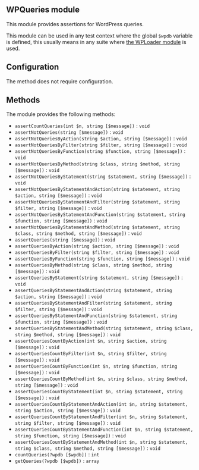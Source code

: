## WPQueries module

This module provides assertions for WordPress queries.

This module can be used in any test context where the global `$wpdb` variable is defined, this usually means in any
suite where [the WPLoader module](WPLoader.md) is used.

## Configuration

The method does not require configuration.

## Methods

The module provides the following methods:

* `assertCountQueries(int $n, string [$message])` : `void`
* `assertNotQueries(string [$message])` : `void`
* `assertNotQueriesByAction(string $action, string [$message])` : `void`
* `assertNotQueriesByFilter(string $filter, string [$message])` : `void`
* `assertNotQueriesByFunction(string $function, string [$message])` : `void`
* `assertNotQueriesByMethod(string $class, string $method, string [$message])` : `void`
* `assertNotQueriesByStatement(string $statement, string [$message])` : `void`
* `assertNotQueriesByStatementAndAction(string $statement, string $action, string [$message])` : `void`
* `assertNotQueriesByStatementAndFilter(string $statement, string $filter, string [$message])` : `void`
* `assertNotQueriesByStatementAndFunction(string $statement, string $function, string [$message])` : `void`
* `assertNotQueriesByStatementAndMethod(string $statement, string $class, string $method, string [$message])` : `void`
* `assertQueries(string [$message])` : `void`
* `assertQueriesByAction(string $action, string [$message])` : `void`
* `assertQueriesByFilter(string $filter, string [$message])` : `void`
* `assertQueriesByFunction(string $function, string [$message])` : `void`
* `assertQueriesByMethod(string $class, string $method, string [$message])` : `void`
* `assertQueriesByStatement(string $statement, string [$message])` : `void`
* `assertQueriesByStatementAndAction(string $statement, string $action, string [$message])` : `void`
* `assertQueriesByStatementAndFilter(string $statement, string $filter, string [$message])` : `void`
* `assertQueriesByStatementAndFunction(string $statement, string $function, string [$message])` : `void`
* `assertQueriesByStatementAndMethod(string $statement, string $class, string $method, string [$message])` : `void`
* `assertQueriesCountByAction(int $n, string $action, string [$message])` : `void`
* `assertQueriesCountByFilter(int $n, string $filter, string [$message])` : `void`
* `assertQueriesCountByFunction(int $n, string $function, string [$message])` : `void`
* `assertQueriesCountByMethod(int $n, string $class, string $method, string [$message])` : `void`
* `assertQueriesCountByStatement(int $n, string $statement, string [$message])` : `void`
* `assertQueriesCountByStatementAndAction(int $n, string $statement, string $action, string [$message])` : `void`
* `assertQueriesCountByStatementAndFilter(int $n, string $statement, string $filter, string [$message])` : `void`
* `assertQueriesCountByStatementAndFunction(int $n, string $statement, string $function, string [$message])` : `void`
* `assertQueriesCountByStatementAndMethod(int $n, string $statement, string $class, string $method, string [$message])` : `void`
* `countQueries(?wpdb [$wpdb])` : `int`
* `getQueries(?wpdb [$wpdb])` : `array`
